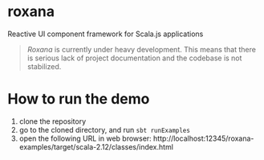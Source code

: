 # roxana
Reactive UI component framework for Scala.js applications

> _Roxana_ is currently under heavy development. This means that there is serious lack of project documentation and the codebase is not stabilized.

# How to run the demo
1. clone the repository
1. go to the cloned directory, and run `sbt runExamples`
1. open the following URL in web browser: http://localhost:12345/roxana-examples/target/scala-2.12/classes/index.html
